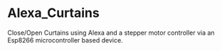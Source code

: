 # Alexa_Curtains
Close/Open Curtains using Alexa and a stepper motor controller via an Esp8266 microcontroller based device.
